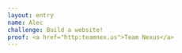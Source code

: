 ```yaml
---
layout: entry
name: Alec
challenge: Build a website!
proof: <a href="http:teamnex.us">Team Nexus</a>
---
```

